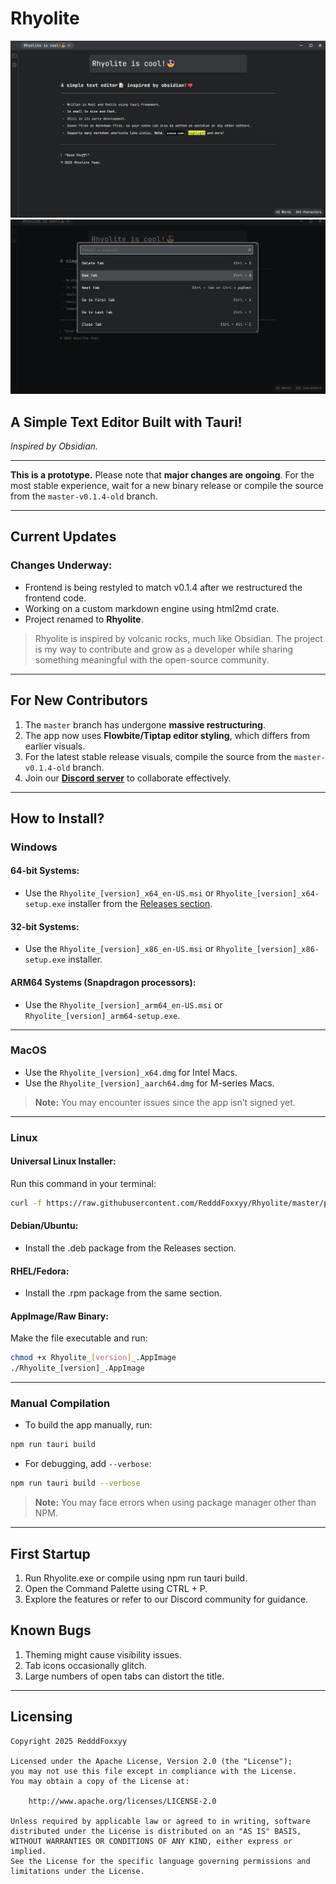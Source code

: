 # Rhyolite

![Rhyolite Logo](assets/Rhyolite_is_cool_2.png)  
![Rhyolite Editor Preview](assets/Rhyolite_is_cool_3.png)

## A Simple Text Editor Built with Tauri!  
*Inspired by Obsidian.*

---

**This is a prototype.** Please note that **major changes are ongoing**. For the most stable experience, wait for a new binary release or compile the source from the `master-v0.1.4-old` branch.

---

## **Current Updates**  
### Changes Underway:  
- Frontend is being restyled to match v0.1.4 after we restructured the frontend code.  
- Working on a custom markdown engine using html2md crate.  
- Project renamed to **Rhyolite**.

> Rhyolite is inspired by volcanic rocks, much like Obsidian. The project is my way to contribute and grow as a developer while sharing something meaningful with the open-source community.

---

## For New Contributors  
1. The `master` branch has undergone **massive restructuring**.  
2. The app now uses **Flowbite/Tiptap editor styling**, which differs from earlier visuals.  
3. For the latest stable release visuals, compile the source from the `master-v0.1.4-old` branch.  
4. Join our **[Discord server](https://discord.gg/K6FAd8FTma)** to collaborate effectively.

---

## How to Install?  

### **Windows**  
#### 64-bit Systems:  
- Use the `Rhyolite_[version]_x64_en-US.msi` or `Rhyolite_[version]_x64-setup.exe` installer from the [Releases section](https://github.com/RedddFoxxyy/Rhyolite/releases).

#### 32-bit Systems:  
- Use the `Rhyolite_[version]_x86_en-US.msi` or `Rhyolite_[version]_x86-setup.exe` installer.

#### ARM64 Systems (Snapdragon processors):  
- Use the `Rhyolite_[version]_arm64_en-US.msi` or `Rhyolite_[version]_arm64-setup.exe`.

---

### **MacOS**  
- Use the `Rhyolite_[version]_x64.dmg` for Intel Macs.  
- Use the `Rhyolite_[version]_aarch64.dmg` for M-series Macs.

> **Note:** You may encounter issues since the app isn’t signed yet.

---

### **Linux**  
#### Universal Linux Installer:  
Run this command in your terminal:  
```bash
curl -f https://raw.githubusercontent.com/RedddFoxxyy/Rhyolite/master/packaging/linux/install.sh | sh
```

#### Debian/Ubuntu:
- Install the .deb package from the Releases section.

#### RHEL/Fedora:
- Install the .rpm package from the same section.

#### AppImage/Raw Binary:
Make the file executable and run:
```bash
chmod +x Rhyolite_[version]_.AppImage
./Rhyolite_[version]_.AppImage
```

---

### **Manual Compilation**
- To build the app manually, run:
```bash
npm run tauri build
```
- For debugging, add `--verbose`:
```bash
npm run tauri build --verbose
```

> **Note:** You may face errors when using package manager other than NPM.

---

## First Startup

1. Run Rhyolite.exe or compile using npm run tauri build.
2. Open the Command Palette using CTRL + P.
3. Explore the features or refer to our Discord community for guidance.

## Known Bugs

1. Theming might cause visibility issues.
2. Tab icons occasionally glitch.
3. Large numbers of open tabs can distort the title.

---

## Licensing
```
Copyright 2025 RedddFoxxyy

Licensed under the Apache License, Version 2.0 (the "License");
you may not use this file except in compliance with the License.
You may obtain a copy of the License at:

    http://www.apache.org/licenses/LICENSE-2.0

Unless required by applicable law or agreed to in writing, software
distributed under the License is distributed on an "AS IS" BASIS,
WITHOUT WARRANTIES OR CONDITIONS OF ANY KIND, either express or implied.
See the License for the specific language governing permissions and
limitations under the License.
```
